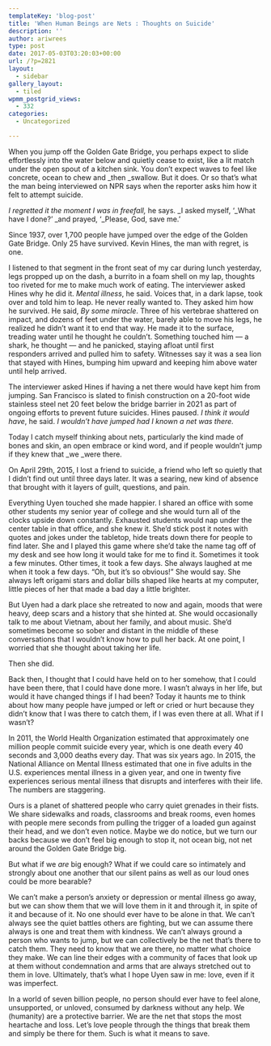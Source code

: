 ```yaml
---
templateKey: 'blog-post'
title: 'When Human Beings are Nets : Thoughts on Suicide'
description: ''
author: ariwrees
type: post
date: 2017-05-03T03:20:03+00:00
url: /?p=2821
layout:
  - sidebar
gallery_layout:
  - tiled
wpmm_postgrid_views:
  - 332
categories:
  - Uncategorized

---
```

When you jump off the Golden Gate Bridge, you perhaps expect to slide effortlessly into the water below and quietly cease to exist, like a lit match under the open spout of a kitchen sink. You don&#8217;t expect waves to feel like concrete, ocean to chew and _then _swallow. But it does. Or so that&#8217;s what the man being interviewed on NPR says when the reporter asks him how it felt to attempt suicide.

_I regretted it the moment I was in freefall,_ he says. _I asked myself, &#8216;_What have I done?&#8217; _and prayed, &#8216;_Please, God, save me.&#8217;

Since 1937, over 1,700 people have jumped over the edge of the Golden Gate Bridge. Only 25 have survived. Kevin Hines, the man with regret, is one.

<!--more-->

I listened to that segment in the front seat of my car during lunch yesterday, legs propped up on the dash, a burrito in a foam shell on my lap, thoughts too riveted for me to make much work of eating. The interviewer asked Hines why he did it. _Mental illness_, he said. Voices that, in a dark lapse, took over and told him to leap. He never really wanted to. They asked him how he survived. He said, _By some miracle_. Three of his vertebrae shattered on impact, and dozens of feet under the water, barely able to move his legs, he realized he didn&#8217;t want it to end that way. He made it to the surface, treading water until he thought he couldn&#8217;t. Something touched him &#8212; a shark, he thought &#8212; and he panicked, staying afloat until first responders arrived and pulled him to safety. Witnesses say it was a sea lion that stayed with Hines, bumping him upward and keeping him above water until help arrived.

The interviewer asked Hines if having a net there would have kept him from jumping. San Francisco is slated to finish construction on a 20-foot wide stainless steel net 20 feet below the bridge barrier in 2021 as part of ongoing efforts to prevent future suicides. Hines paused. _I think it would have_, he said. _I wouldn&#8217;t have jumped had I known a net was there._

Today I catch myself thinking about nets, particularly the kind made of bones and skin, an open embrace or kind word, and if people wouldn&#8217;t jump if they knew that _we _were there.

On April 29th, 2015, I lost a friend to suicide, a friend who left so quietly that I didn&#8217;t find out until three days later. It was a searing, new kind of absence that brought with it layers of guilt, questions, and pain.

Everything Uyen touched she made happier. I shared an office with some other students my senior year of college and she would turn all of the clocks upside down constantly. Exhausted students would nap under the center table in that office, and she knew it. She&#8217;d stick post it notes with quotes and jokes under the tabletop, hide treats down there for people to find later. She and I played this game where she&#8217;d take the name tag off of my desk and see how long it would take for me to find it. Sometimes it took a few minutes. Other times, it took a few days. She always laughed at me when it took a few days. &#8220;Oh, but it&#8217;s so obvious!&#8221; She would say. She always left origami stars and dollar bills shaped like hearts at my computer, little pieces of her that made a bad day a little brighter.

But Uyen had a dark place she retreated to now and again, moods that were heavy, deep scars and a history that she hinted at. She would occasionally talk to me about Vietnam, about her family, and about music. She&#8217;d sometimes become so sober and distant in the middle of these conversations that I wouldn&#8217;t know how to pull her back. At one point, I worried that she thought about taking her life.

Then she did.

Back then, I thought that I could have held on to her somehow, that I could have been there, that I could have done more. I wasn&#8217;t always in her life, but would it have changed things if I had been? Today it haunts me to think about how many people have jumped or left or cried or hurt because they didn&#8217;t know that I was there to catch them, if I was even there at all. What if I wasn&#8217;t?

In 2011, the World Health Organization estimated that approximately one million people commit suicide every year, which is one death every 40 seconds and 3,000 deaths every day. That was six years ago. In 2015, the National Alliance on Mental Illness estimated that one in five adults in the U.S. experiences mental illness in a given year, and one in twenty five experiences serious mental illness that disrupts and interferes with their life. The numbers are staggering.

Ours is a planet of shattered people who carry quiet grenades in their fists. We share sidewalks and roads, classrooms and break rooms, even homes with people mere seconds from pulling the trigger of a loaded gun against their head, and we don&#8217;t even notice. Maybe we do notice, but we turn our backs because we don&#8217;t feel big enough to stop it, not ocean big, not net around the Golden Gate Bridge big.

But what if we _are_ big enough? What if we could care so intimately and strongly about one another that our silent pains as well as our loud ones could be more bearable?

We can&#8217;t make a person&#8217;s anxiety or depression or mental illness go away, but we can show them that we will love them in it and through it, in spite of it and because of it. No one should ever have to be alone in that. We can&#8217;t always see the quiet battles others are fighting, but we can assume there always is one and treat them with kindness. We can&#8217;t always ground a person who wants to jump, but we can collectively be the net that&#8217;s there to catch them. They need to know that we are there, no matter what choice they make. We can line their edges with a community of faces that look up at them without condemnation and arms that are always stretched out to them in love. Ultimately, that&#8217;s what I hope Uyen saw in me: love, even if it was imperfect.

In a world of seven billion people, no person should ever have to feel alone, unsupported, or unloved, consumed by darkness without any help. We (humanity) are a protective barrier. We are the net that stops the most heartache and loss. Let&#8217;s love people through the things that break them and simply be there for them. Such is what it means to save.